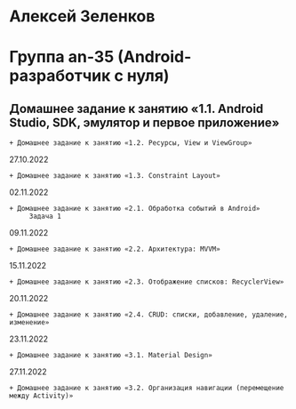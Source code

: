 # Алексей Зеленков
# Группа an-35 (Android-разработчик с нуля)

##   Домашнее задание к занятию «1.1. Android Studio, SDK, эмулятор и первое приложение»
    + Домашнее задание к занятию «1.2. Ресурсы, View и ViewGroup»
27.10.2022

    + Домашнее задание к занятию «1.3. Constraint Layout»
02.11.2022

    + Домашнее задание к занятию «2.1. Обработка событий в Android»
         Задача 1

09.11.2022

    + Домашнее задание к занятию «2.2. Архитектура: MVVM»

15.11.2022

    + Домашнее задание к занятию «2.3. Отображение списков: RecyclerView»

20.11.2022

    + Домашнее задание к занятию «2.4. CRUD: списки, добавление, удаление, изменение»

23.11.2022

    + Домашнее задание к занятию «3.1. Material Design»

27.11.2022

    + Домашнее задание к занятию «3.2. Организация навигации (перемещение между Activity)»